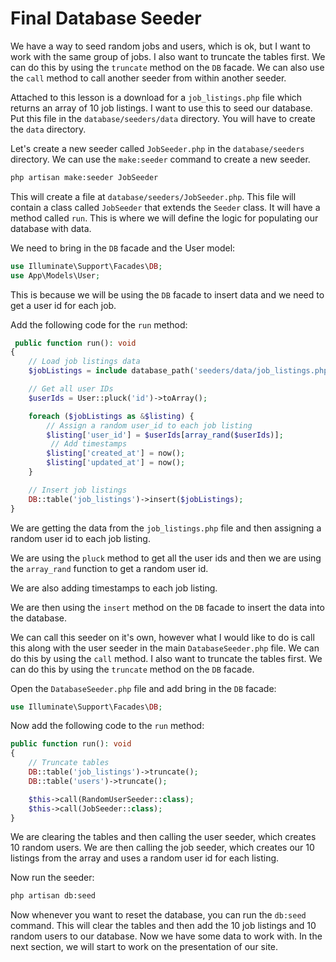# Final Database Seeder

We have a way to seed random jobs and users, which is ok, but I want to work with the same group of jobs. I also want to truncate the tables first. We can do this by using the `truncate` method on the `DB` facade. We can also use the `call` method to call another seeder from within another seeder.

Attached to this lesson is a download for a `job_listings.php` file which returns an array of 10 job listings. I want to use this to seed our database. Put this file in the `database/seeders/data` directory. You will have to create the `data` directory.

Let's create a new seeder called `JobSeeder.php` in the `database/seeders` directory. We can use the `make:seeder` command to create a new seeder.

```bash
php artisan make:seeder JobSeeder
```

This will create a file at `database/seeders/JobSeeder.php`. This file will contain a class called `JobSeeder` that extends the `Seeder` class. It will have a method called `run`. This is where we will define the logic for populating our database with data.

We need to bring in the `DB` facade and the User model:

```php
use Illuminate\Support\Facades\DB;
use App\Models\User;
```

This is because we will be using the `DB` facade to insert data and we need to get a user id for each job.

Add the following code for the `run` method:

```php
 public function run(): void
{
    // Load job listings data
    $jobListings = include database_path('seeders/data/job_listings.php');

    // Get all user IDs
    $userIds = User::pluck('id')->toArray();

    foreach ($jobListings as &$listing) {
        // Assign a random user_id to each job listing
        $listing['user_id'] = $userIds[array_rand($userIds)];
         // Add timestamps
        $listing['created_at'] = now();
        $listing['updated_at'] = now();
    }

    // Insert job listings
    DB::table('job_listings')->insert($jobListings);
}
```

We are getting the data from the `job_listings.php` file and then assigning a random user id to each job listing.

We are using the `pluck` method to get all the user ids and then we are using the `array_rand` function to get a random user id.

We are also adding timestamps to each job listing.

We are then using the `insert` method on the `DB` facade to insert the data into the database.

We can call this seeder on it's own, however what I would like to do is call this along with the user seeder in the main `DatabaseSeeder.php` file. We can do this by using the `call` method. I also want to truncate the tables first. We can do this by using the `truncate` method on the `DB` facade.

Open the `DatabaseSeeder.php` file and add bring in the `DB` facade:

```php
use Illuminate\Support\Facades\DB;
```

Now add the following code to the `run` method:

```php
public function run(): void
{
    // Truncate tables
    DB::table('job_listings')->truncate();
    DB::table('users')->truncate();

    $this->call(RandomUserSeeder::class);
    $this->call(JobSeeder::class);
}
```

We are clearing the tables and then calling the user seeder, which creates 10 random users. We are then calling the job seeder, which creates our 10 listings from the array and uses a random user id for each listing.

Now run the seeder:

```bash
php artisan db:seed
```

Now whenever you want to reset the database, you can run the `db:seed` command. This will clear the tables and then add the 10 job listings and 10 random users to our database. Now we have some data to work with. In the next section, we will start to work on the presentation of our site.
